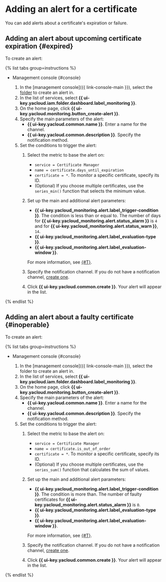 # Adding an alert for a certificate

You can add alerts about a certificate's expiration or failure.

## Adding an alert about upcoming certificate expiration {#expired}

To create an alert:

{% list tabs group=instructions %}

- Management console {#console}

   1. In the [management console]({{ link-console-main }}), select the [folder](../../resource-manager/concepts/resources-hierarchy.md#folder) to create an alert in.
   1. In the list of services, select **{{ ui-key.yacloud.iam.folder.dashboard.label_monitoring }}**.
   1. On the home page, click **{{ ui-key.yacloud.monitoring.button_create-alert }}**.
   1. Specify the main parameters of the alert:
      * **{{ ui-key.yacloud.common.name }}**. Enter a name for the channel.
      * **{{ ui-key.yacloud.common.description }}**. Specify the notification method.
   1. Set the conditions to trigger the alert:
      1. Select the metric to base the alert on:
         * `service = Certificate Manager`
         * `name = certificate.days_until_expiration`
         * `certificate = *`. To monitor a specific certificate, specify its ID.
         * (Optional) If you choose multiple certificates, use the `series_min()` function that selects the minimum value.
      1. Set up the main and additional alert parameters:
         * **{{ ui-key.yacloud_monitoring.alert.label_trigger-condition }}**. The condition is less than or equal to. The number of days for **{{ ui-key.yacloud_monitoring.alert.status_alarm }}** is `4` and for **{{ ui-key.yacloud_monitoring.alert.status_warn }}**, `14`.
         * **{{ ui-key.yacloud_monitoring.alert.label_evaluation-type }}**.
         * **{{ ui-key.yacloud_monitoring.alert.label_evaluation-window }}**.

         
         For more information, see [{#T}](../../monitoring/concepts/alerting/alert.md#condition).


      1. Specify the notification channel. If you do not have a notification channel, [create one](../../monitoring/operations/alert/create-channel.md).
      1. Click **{{ ui-key.yacloud.common.create }}**. Your alert will appear in the list.

{% endlist %}

## Adding an alert about a faulty certificate {#inoperable}

To create an alert:

{% list tabs group=instructions %}

- Management console {#console}

   1. In the [management console]({{ link-console-main }}), select the folder to create an alert in.
   1. In the list of services, select **{{ ui-key.yacloud.iam.folder.dashboard.label_monitoring }}**.
   1. On the home page, click **{{ ui-key.yacloud.monitoring.button_create-alert }}**.
   1. Specify the main parameters of the alert:
      * **{{ ui-key.yacloud.common.name }}**. Enter a name for the channel.
      * **{{ ui-key.yacloud.common.description }}**. Specify the notification method.
   1. Set the conditions to trigger the alert:
      1. Select the metric to base the alert on:
         * `service = Certificate Manager`
         * `name = certificate.is_out_of_order`
         * `certificate = *`. To monitor a specific certificate, specify its ID.
         * (Optional) If you choose multiple certificates, use the `series_sum()` function that calculates the sum of values.
      1. Set up the main and additional alert parameters:
         * **{{ ui-key.yacloud_monitoring.alert.label_trigger-condition }}**. The condition is more than. The number of faulty certificates for **{{ ui-key.yacloud_monitoring.alert.status_alarm }}** is `0`.
         * **{{ ui-key.yacloud_monitoring.alert.label_evaluation-type }}**.
         * **{{ ui-key.yacloud_monitoring.alert.label_evaluation-window }}**.

         
         For more information, see [{#T}](../../monitoring/concepts/alerting/alert.md#condition).


      1. Specify the notification channel. If you do not have a notification channel, [create one](../../monitoring/operations/alert/create-channel.md).
      1. Click **{{ ui-key.yacloud.common.create }}**. Your alert will appear in the list.

{% endlist %}